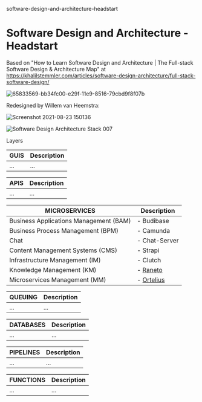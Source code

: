 software-design-and-architecture-headstart
# Software Design and Architecture - Headstart

Based on "How to Learn Software Design and Architecture | The Full-stack Software Design & Architecture Map" at https://khalilstemmler.com/articles/software-design-architecture/full-stack-software-design/


![65833569-bb34fc00-e29f-11e9-8516-79cbd9f8f07b](https://user-images.githubusercontent.com/12828104/130451222-5966ad39-0cb0-40ce-af1f-678be940c449.png)

Redesigned by Willem van Heemstra:

![Screenshot 2021-08-23 150136](https://user-images.githubusercontent.com/12828104/130453087-c0f3c352-fe86-4286-a7b5-62bfd7345982.png)

![Software Design   Architecture Stack 007](https://user-images.githubusercontent.com/1499433/167086280-902f153a-3a13-490a-8a86-473375dbc6c9.png)

Layers

| GUIS  | Description |
| ------------- | ------------- |
| ...  | ...  |

| APIS  | Description |
| ------------- | ------------- |
| ...  | ...  |

| MICROSERVICES  | Description |
| ------------- | ------------- |
| Business Applications Management (BAM)  | - Budibase  |
| Business Process Management (BPM)  | - Camunda  |
| Chat  | - Chat-Server  |
| Content Management Systems (CMS)  | - Strapi  |
| Infrastructure Management (IM)  | - Clutch  |
| Knowledge Management (KM)  | - [Raneto](https://github.com/vanHeemstraSystems/raneto-headstart)  |
| Microservices Management (MM)  | - [Ortelius](https://github.com/vanHeemstraSystems/ortelius-headstart)  |


| QUEUING  | Description |
| ------------- | ------------- |
| ...  | ...  |

| DATABASES  | Description |
| ------------- | ------------- |
| ...  | ...  |

| PIPELINES  | Description |
| ------------- | ------------- |
| ...  | ...  |

| FUNCTIONS  | Description |
| ------------- | ------------- |
| ...  | ...  |
